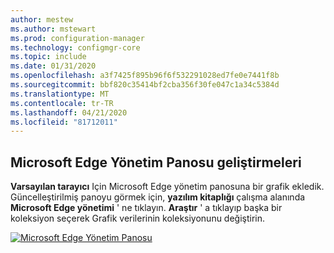 ```yaml
---
author: mestew
ms.author: mstewart
ms.prod: configuration-manager
ms.technology: configmgr-core
ms.topic: include
ms.date: 01/31/2020
ms.openlocfilehash: a3f7425f895b96f6f532291028ed7fe0e7441f8b
ms.sourcegitcommit: bbf820c35414bf2cba356f30fe047c1a34c5384d
ms.translationtype: MT
ms.contentlocale: tr-TR
ms.lasthandoff: 04/21/2020
ms.locfileid: "81712011"
---
```

## <a name="improvements-to-microsoft-edge-management-dashboard"></a><a name="bkmk_edge"></a>Microsoft Edge Yönetim Panosu geliştirmeleri
<!--3871913-->
**Varsayılan tarayıcı** Için Microsoft Edge yönetim panosuna bir grafik ekledik. Güncelleştirilmiş panoyu görmek için, **yazılım kitaplığı** çalışma alanında **Microsoft Edge yönetimi** ' ne tıklayın. **Araştır** ' a tıklayıp başka bir koleksiyon seçerek Grafik verilerinin koleksiyonunu değiştirin.


[![Microsoft Edge Yönetim Panosu](../../media/3871913-updated-edge-dashboard.png)](../../media/3871913-updated-edge-dashboard.png#lightbox)

